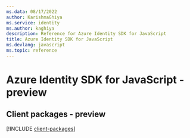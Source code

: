 ```yaml
---
ms.data: 08/17/2022
author: KarishmaGhiya
ms.service: identity
ms.author: kaghiya
description: Reference for Azure Identity SDK for JavaScript
title: Azure Identity SDK for JavaScript
ms.devlang: javascript
ms.topic: reference
---
```

# Azure Identity SDK for JavaScript - preview

## Client packages - preview
[!INCLUDE [client-packages](identity-client-index.md)]